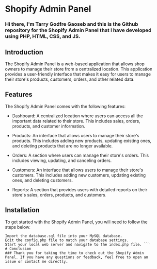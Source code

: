 # Shopify Admin Panel
### Hi there, I'm Tarry Godfre Gaoseb and this is the Github repository for the Shopify Admin Panel that I have developed using PHP, HTML, CSS, and JS.

## Introduction
The Shopify Admin Panel is a web-based application that allows shop owners to manage their store from a centralized location. This application provides a user-friendly interface that makes it easy for users to manage their store's products, customers, orders, and other related data.

## Features
The Shopify Admin Panel comes with the following features:

- Dashboard: A centralized location where users can access all the important data related to their store. This includes sales, orders, products, and customer information.

- Products: An interface that allows users to manage their store's products. This includes adding new products, updating existing ones, and deleting products that are no longer available.

- Orders: A section where users can manage their store's orders. This includes viewing, updating, and canceling orders.

- Customers: An interface that allows users to manage their store's customers. This includes adding new customers, updating existing ones, and deleting customers.

- Reports: A section that provides users with detailed reports on their store's sales, orders, products, and customers.

## Installation
To get started with the Shopify Admin Panel, you will need to follow the steps below:

``` Clone this repository to your local machine.
Import the database.sql file into your MySQL database.
Edit the config.php file to match your database settings.
Start your local web server and navigate to the index.php file. ```
# Conclusion
### Thank you for taking the time to check out the Shopify Admin Panel. If you have any questions or feedback, feel free to open an issue or contact me directly.
